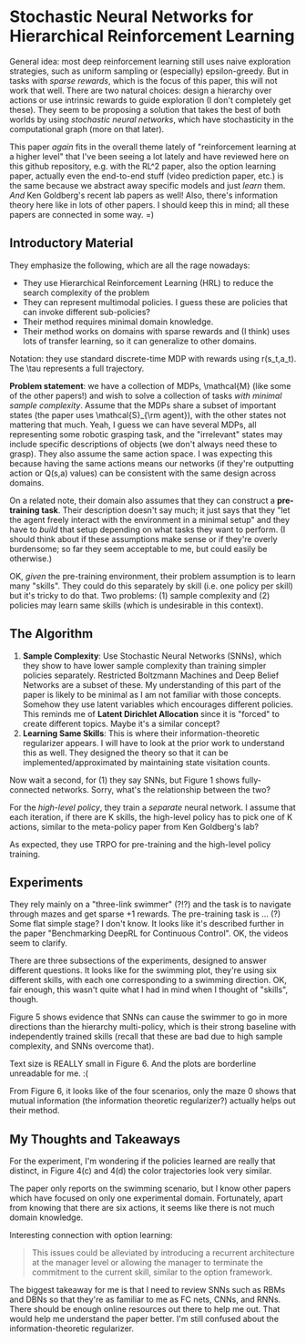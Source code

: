 # Stochastic Neural Networks for Hierarchical Reinforcement Learning

General idea: most deep reinforcement learning still uses naive exploration strategies, such as uniform sampling or (especially) epsilon-greedy. But in tasks with *sparse rewards*, which is the focus of this paper, this will not work that well. There are two natural choices: design a hierarchy over actions or use intrinsic rewards to guide exploration (I don't completely get these). They seem to be proposing a solution that takes the best of both worlds by using *stochastic neural networks*, which have stochasticity in the computational graph (more on that later).

This paper *again* fits in the overall theme lately of "reinforcement learning at a higher level" that I've been seeing a lot lately and have reviewed here on this github repository, e.g. with the RL^2 paper, also the option learning paper, actually even the end-to-end stuff (video prediction paper, etc.) is the same because we abstract away specific models and just *learn* them. *And* Ken Goldberg's recent lab papers as well! Also, there's information theory here like in lots of other papers. I should keep this in mind; all these papers are connected in some way. =)


## Introductory Material

They emphasize the following, which are all the rage nowadays:

- They use Hierarchical Reinforcement Learning (HRL) to reduce the search complexity of the problem
- They can represent multimodal policies. I guess these are policies that can invoke different sub-policies?
- Their method requires minimal domain knowledge.
- Their method works on domains with sparse rewards and (I think) uses lots of transfer learning, so it can generalize to other domains.

Notation: they use standard discrete-time MDP with rewards using r(s_t,a_t). The \tau represents a full trajectory.

**Problem statement**: we have a collection of MDPs, \mathcal{M} (like some of the other papers!) and wish to solve a collection of tasks *with minimal sample complexity*. Assume that the MDPs share a subset of important states (the paper uses \mathcal{S}_{\rm agent}), with the other states not mattering that much. Yeah, I guess we can have several MDPs, all representing some robotic grasping task, and the "irrelevant" states may include specific descriptions of objects (we don't always need these to grasp). They also assume the same action space. I was expecting this because having the same actions means our networks (if they're outputting action or Q(s,a) values) can be consistent with the same design across domains.

On a related note, their domain also assumes that they can construct a **pre-training task**. Their description doesn't say much; it just says that they "let the agent freely interact with the environment in a minimal setup" and they have to *build* that setup depending on what tasks they want to perform. (I should think about if these assumptions make sense or if they're overly burdensome; so far they seem acceptable to me, but could easily be otherwise.)

OK, *given* the pre-training environment, their problem assumption is to learn many "skills". They could do this separately by skill (i.e. one policy per skill) but it's tricky to do that. Two problems: (1) sample complexity and (2) policies may learn same skills (which is undesirable in this context).


## The Algorithm

1. **Sample Complexity**: Use Stochastic Neural Networks (SNNs), which they show to have lower sample complexity than training simpler policies separately. Restricted Boltzmann Machines and Deep Belief Networks are a subset of these. My understanding of this part of the paper is likely to be minimal as I am not familiar with those concepts. Somehow they use latent variables which encourages different policies. This reminds me of **Latent Dirichlet Allocation** since it is "forced" to create different topics. Maybe it's a similar concept?
2. **Learning Same Skills**: This is where their information-theoretic regularizer appears. I will have to look at the prior work to understand this as well. They designed the theory so that it can be implemented/approximated by maintaining state visitation counts.

Now wait a second, for (1) they say SNNs, but Figure 1 shows fully-connected networks. Sorry, what's the relationship between the two?

For the *high-level policy*, they train a *separate* neural network. I assume that each iteration, if there are K skills, the high-level policy has to pick one of K actions, similar to the meta-policy paper from Ken Goldberg's lab?

As expected, they use TRPO for pre-training and the high-level policy training.


## Experiments

They rely mainly on a "three-link swimmer" (?!?) and the task is to navigate through mazes and get sparse +1 rewards. The pre-training task is ... (?) Some flat simple stage? I don't know. It looks like it's described further in the paper "Benchmarking DeepRL for Continuous Control". OK, the videos seem to clarify.

There are three subsections of the experiments, designed to answer different questions. It looks like for the swimming plot, they're using six different skills, with each one corresponding to a swimming direction. OK, fair enough, this wasn't quite what I had in mind when I thought of "skills", though.

Figure 5 shows evidence that SNNs can cause the swimmer to go in more directions than the hierarchy multi-policy, which is their strong baseline with independently trained skills (recall that these are bad due to high sample complexity, and SNNs overcome that).

Text size is REALLY small in Figure 6. And the plots are borderline unreadable for me. :(

From Figure 6, it looks like of the four scenarios, only the maze 0 shows that mutual information (the information theoretic regularizer?) actually helps out their method.


## My Thoughts and Takeaways

For the experiment, I'm wondering if the policies learned are really that distinct, in Figure 4(c) and 4(d) the color trajectories look very similar.

The paper only reports on the swimming scenario, but I know other papers which have focused on only one experimental domain. Fortunately, apart from knowing that there are six actions, it seems like there is not much domain knowledge.

Interesting connection with option learning:

> This issues could be alleviated by introducing a recurrent architecture at the manager level or allowing the manager to terminate the commitment to the current skill, similar to the option framework.

The biggest takeaway for me is that I need to review SNNs such as RBMs and DBNs so that they're as familiar to me as FC nets, CNNs, and RNNs. There should be enough online resources out there to help me out. That would help me understand the paper better. I'm still confused about the information-theoretic regularizer.
